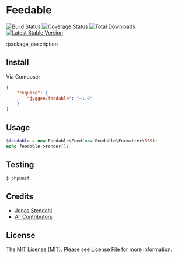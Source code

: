 # Feedable

[![Build Status](https://travis-ci.org/jyggen/feedable.png?branch=master)](https://travis-ci.org/jyggen/feedable)
[![Coverage Status](https://coveralls.io/repos/jyggen/feedable/badge.png)](https://coveralls.io/r/jyggen/feedable)
[![Total Downloads](https://poser.pugx.org/jyggen/feedable/downloads.png)](https://packagist.org/packages/jyggen/feedable)
[![Latest Stable Version](https://poser.pugx.org/jyggen/feedable/v/stable.png)](https://packagist.org/packages/jyggen/feedable)

:package_description


## Install

Via Composer

``` json
{
    "require": {
        "jyggen/feedable": "~1.0"
    }
}
```


## Usage

``` php
$feedable = new Feedable\Feed(new Feedable\Formatter\RSS);
echo feedable->render();

```


## Testing

``` bash
$ phpunit
```


## Credits

- [Jonas Stendahl](https://github.com/jyggen)
- [All Contributors](https://github.com/jyggen/feedable/contributors)


## License

The MIT License (MIT). Please see [License File](https://github.com/jyggen/feedable/blob/master/LICENSE) for more information.
